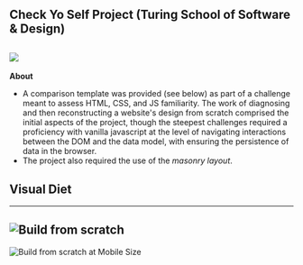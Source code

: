 ## Check Yo Self Project (Turing School of Software & Design)
![](https://drive.google.com/open?id=1h55pM8jxOWGYhpQIjpLxK0nsg0bazqdZ) 
---

**About**
- A comparison template was provided (see below) as part of a challenge meant to assess HTML, CSS, and JS familiarity. The work of diagnosing and then reconstructing a website's design from scratch comprised the initial aspects of the project, though the steepest challenges required a proficiency with vanilla javascript at the level of navigating interactions between the DOM and the data model, with ensuring the persistence of data in the browser.
- The project also required the use of the *masonry layout*. 


## Visual Diet
---

![Build from scratch](https://frontend.turing.io/assets/images/projects/check-yo-self/check-yo-self-01.jpg)
---

![Build from scratch at Mobile Size](https://frontend.turing.io/assets/images/projects/check-yo-self/check-yo-self-04.jpg)
